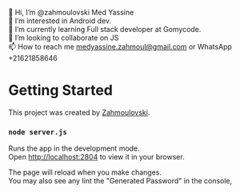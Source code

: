 👋 Hi, I’m @zahmoulovski Med Yassine<br>
👀 I’m interested in Android dev.<br>
🌱 I’m currently learning Full stack developer at Gomycode.<br>
💞️ I’m looking to collaborate on JS<br>
📫 How to reach me medyassine.zahmoul@gmail.com or WhatsApp +21621858646<br>

# Getting Started

This project was created by [Zahmoulovski](https://github.com/zahmoulovski/).

### `node server.js`

Runs the app in the development mode.\
Open [http://localhost:2804](http://localhost:2804) to view it in your browser.

The page will reload when you make changes.\
You may also see any lint the "Generated Password" in the console, 
